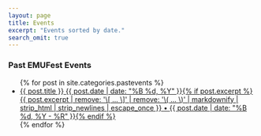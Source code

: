 ```yaml
---
layout: page
title: Events
excerpt: "Events sorted by date."
search_omit: true
---
```


### Past EMUFest Events

<ul class="post-list">
{% for post in site.categories.pastevents %}
  <li><article><a href="{{ site.url }}{{ post.url }}">{{ post.title }} <span class="entry-date"><time datetime="{{ post.date | date_to_xmlschema }}">{{ post.date | date: "%B %d, %Y" }}</time></span>{% if post.excerpt %} <span class="excerpt">{{ post.excerpt | remove: '\[ ... \]' | remove: '\( ... \)' | markdownify | strip_html | strip_newlines | escape_once }} • {{ post.date | date: "%B %d, %Y - %R" }}</span>{% endif %}</a></article></li>
{% endfor %}
</ul>
